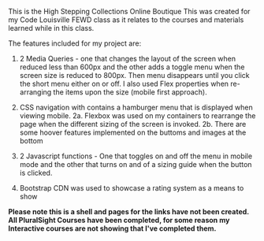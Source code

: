 This is the High Stepping Collections Online Boutique
This was created for my Code Louisville FEWD class as it relates to the courses and materials learned while in this class.

The features included for my project are:


1. 2 Media Queries - one that changes the layout of the screen when reduced less than 600px and the other adds a toggle menu when the screen size is reduced to 800px. Then menu disappears until you click the short menu either on or off. I also used Flex properties when re-arranging the items upon the size (mobile first approach). 

2. CSS navigation with contains a hamburger menu that is displayed when viewing mobile. 
    2a. Flexbox was used on my containers to rearrange the page when the different sizing of the screen is invoked.
    2b. There are some hoover features implemented on the buttoms and images at the bottom

3. 2 Javascript functions - One that toggles on and off the menu in mobile mode and the other that turns on and of a sizing guide when the button is clicked.

4. Bootstrap CDN was used to showcase a rating system as a means to show 

**Please note this is a shell and pages for the links have not been created.**
**All PluralSight Courses have been completed, for some reason my Interactive courses are not showing that I've completed them.**
